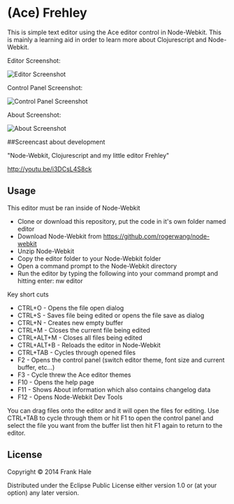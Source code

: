 # (Ace) Frehley

This is simple text editor using the Ace editor control in Node-Webkit. This is mainly
a learning aid in order to learn more about Clojurescript and Node-Webkit.

Editor Screenshot:

<img src="https://farm8.staticflickr.com/7366/13891522390_cc39f56a6e_b.jpg" alt="Editor Screenshot" />

Control Panel Screenshot:

<img src="https://farm3.staticflickr.com/2926/14078115835_b1f5f23b17_b.jpg" alt="Control Panel Screenshot" />

About Screenshot:

<img src="https://farm8.staticflickr.com/7068/13891494517_4996a176c0_b.jpg" alt="About Screenshot" />

##Screencast about development

"Node-Webkit, Clojurescript and my little editor Frehley"

http://youtu.be/i3DCsL4S8ck

## Usage

This editor must be ran inside of Node-Webkit

- Clone or download this repository, put the code in it's own folder named editor
- Download Node-Webkit from https://github.com/rogerwang/node-webkit
- Unzip Node-Webkit
- Copy the editor folder to your Node-Webkit folder
- Open a command prompt to the Node-Webkit directory
- Run the editor by typing the following into your command prompt and hitting enter: nw editor

Key short cuts

- CTRL+O - Opens the file open dialog
- CTRL+S - Saves file being edited or opens the file save as dialog
- CTRL+N - Creates new empty buffer
- CTRL+M - Closes the current file being edited
- CTRL+ALT+M - Closes all files being edited
- CTRL+ALT+B - Reloads the editor in Node-Webkit
- CTRL+TAB - Cycles through opened files
- F2 - Opens the control panel (switch editor theme, font size and current buffer, etc...)
- F3 - Cycle threw the Ace editor themes 
- F10 - Opens the help page
- F11 - Shows About information which also contains changelog data
- F12 - Opens Node-Webkit Dev Tools

You can drag files onto the editor and it will open the files for editing. Use CTRL+TAB to cycle through
them or hit F1 to open the control panel and select the file you want from the buffer list then hit F1 again
to return to the editor. 

## License

Copyright © 2014 Frank Hale

Distributed under the Eclipse Public License either version 1.0 or (at
your option) any later version.

